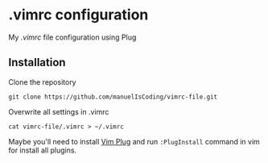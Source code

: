 # .vimrc configuration
My _.vimrc_ file configuration using Plug

## Installation
Clone the repository

  ```
  git clone https://github.com/manuelIsCoding/vimrc-file.git
  ```

Overwrite all settings in .vimrc
  ```
  cat vimrc-file/.vimrc > ~/.vimrc
  ```

Maybe you'll need to install [Vim Plug](https://github.com/junegunn/vim-plug "Vim Plug")
and run `:PlugInstall` command in vim for install all plugins.
